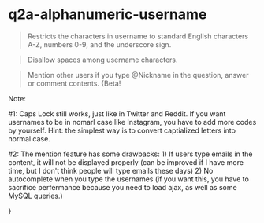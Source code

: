 # q2a-alphanumeric-username

> Restricts the characters in username to standard English characters A-Z, numbers 0-9, and the underscore sign.

> Disallow spaces among username characters.

> Mention other users if you type @Nickname in the question, answer or comment contents. 
  {Beta! 
  
  Note:
  
  #1: Caps Lock still works, just like in Twitter and Reddit. If you want usernames to be in nomarl case like Instagram, you have to add more codes by yourself. Hint: the simplest way is to convert captialized letters into normal case.
  
  #2: The mention feature has some drawbacks: 
          1) If users type emails in the content, it will not be displayed properly (can be improved if I have more time, but I don't think people will type emails these days) 
          2) No autocomplete when you type the usernames (if you want this, you have to sacrifice perfermance because you need to load ajax, as well as some MySQL queries.)

}
